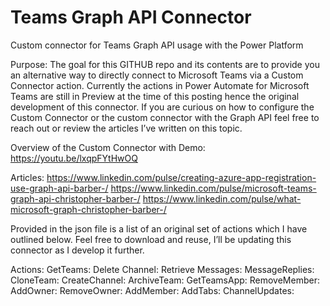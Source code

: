 # Teams Graph API Connector
 Custom connector for Teams Graph API usage with the Power Platform

Purpose: 
The goal for this GITHUB repo and its contents are to provide you an alternative way to directly connect to Microsoft Teams via a Custom Connector action. Currently the actions in Power Automate for Microsoft Teams are still in Preview at the time of this posting hence the original development of this connector. If you are curious on how to configure the Custom Connector or the custom connector with the Graph API feel free to reach out or review the articles I’ve written on this topic.

Overview of the Custom Connector with Demo:
https://youtu.be/lxqpFYtHwOQ

Articles:
https://www.linkedin.com/pulse/creating-azure-app-registration-use-graph-api-barber-/
https://www.linkedin.com/pulse/microsoft-teams-graph-api-christopher-barber-/
https://www.linkedin.com/pulse/what-microsoft-graph-christopher-barber-/

Provided in the json file is a list of an original set of actions which I have outlined below. Feel free to download and reuse, I’ll be updating this connector as I develop it further. 

Actions: 
GetTeams: 
Delete Channel: 
Retrieve Messages: 
MessageReplies: 
CloneTeam: 
CreateChannel: 
ArchiveTeam: 
GetTeamsApp: 
RemoveMember: 
AddOwner: 
RemoveOwner: 
AddMember: 
AddTabs: 
ChannelUpdates: 

